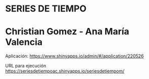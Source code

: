 # SERIES DE TIEMPO
# Christian Gomez - Ana María Valencia

Aplicación:
https://www.shinyapps.io/admin/#/application/220526

URL para ejecución
https://seriesdetiempoac.shinyapps.io/seriesdetiempom/
